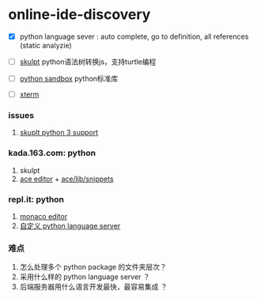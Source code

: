 # online-ide-discovery


- [x] python language sever : auto complete, go to definition, all references (static analyzie)



- [ ] [skulpt](http://www.skulpt.org/) python语法树转换js，支持turtle编程

- [ ] [python sandbox](http://doc.pypy.org/en/latest/sandbox.html) python标准库

- [ ] [xterm](https://github.com/xtermjs/xterm.js/)


### issues

1. [skuplt python 3 support](https://github.com/skulpt/skulpt/issues/777)



### kada.163.com: python

1. skulpt
2. [ace editor](https://github.com/ajaxorg/ace) + [ace/lib/snippets](https://github.com/ajaxorg/ace/blob/master/lib/ace/snippets/python.snippets)


### repl.it: python
1. [monaco editor](https://microsoft.github.io/monaco-editor/)
2. [自定义 python language server](https://repl.it/site/blog/intel)


### 难点
1. 怎么处理多个 python package 的文件夹层次？
2. 采用什么样的 python language server ？
3. 后端服务器用什么语言开发最快，最容易集成 ？

